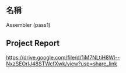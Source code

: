 ## **名稱**

Assembler (pass1)

## **Project Report**

https://drive.google.com/file/d/1iM7NLtiH8Wl--NxzSEOrIJ48STWcfXwk/view?usp=share_link
